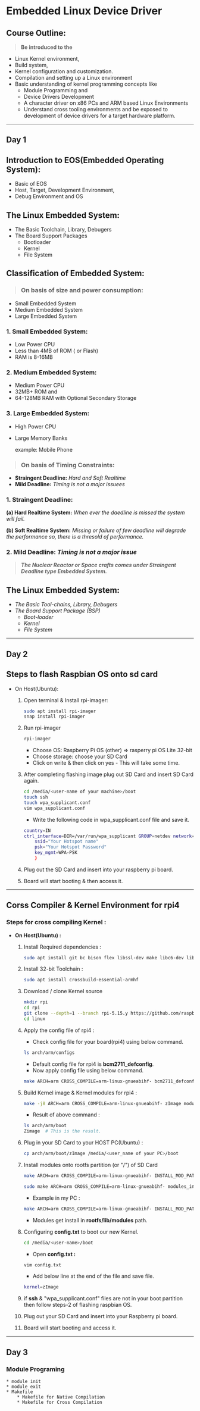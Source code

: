 
# Embedded Linux Device Driver

## Course Outline:

> **Be introduced to the** 
- Linux Kernel environment, 
- Build system, 
- Kernel configuration and customization.
- Compilation and setting up a Linux environment
- Basic understanding of kernel programming concepts like 
    * Module Programming and
    * Device Drivers Development
    *  A character driver on x86 PCs and ARM based Linux Environments
    * Understand cross tooling environments and be exposed to development of device drivers for a target hardware platform.
___

## **Day 1**

## Introduction to EOS(Embedded Operating System):

* Basic of EOS
* Host, Target, Development Environment, 
* Debug Environment and OS

## The Linux Embedded System:
* The Basic Toolchain, Library, Debugers
* The Board Support Packages
    * Bootloader
    * Kernel
    * File System


## Classification of Embedded System:
> ### On basis of size and power consumption:

* Small Embedded System
* Medium Embedded System
* Large Embedded System

### 1. Small Embedded System: 
* Low Power CPU
* Less than 4MB of ROM ( or Flash)
* RAM is 8-16MB 

### 2. Medium Embedded System:
* Medium Power CPU
* 32MB+ ROM and
* 64-128MB RAM with Optional Secondary Storage

### 3. Large Embedded System: 
* High Power CPU
* Large Memory Banks

    example: Mobile Phone

> ### On basis of Timing Constraints:
* **Straingent Deadline:** *Hard and Soft Realtime*
* **Mild Deadline:** *Timing is not a major issuees*

### 1. Straingent Deadline:
**(a) Hard Realtime System:** *When ever the daedline is missed the system will fail.*

**(b) Soft Realtime System:** *Missing or failure of few deadline will degrade the performance so, there is a thresold of performance.* 

### 2. Mild Deadline: *Timing is not a major issue*

> ***The Nuclear Reactor or Space crafts comes under Straingent Deadline type Embedded System.***

## The Linux Embedded System: 

* *The Basic Tool-chains, Library, Debugers*
* *The Board Support Package (BSP)*
    * *Boot-loader*
    * *Kernel*
    * *File System*

---

## **Day 2**

## Steps to flash Raspbian OS onto sd card
* On Host(Ubuntu):
    1. Open terminal & Install rpi-imager:
        ```bash
        sudo apt install rpi-imager
        snap install rpi-imager
        ```

    1. Run rpi-imager
        ```bash 
        rpi-imager
        ```
        * Choose OS: Raspberry Pi OS (other) => rasperry pi OS Lite 32-bit
        * Choose storage: choose your SD Card
        * Click on write & then click on yes - This will take some time.

    1. After completing flashing image plug out SD Card and insert SD Card again.
        ```bash
        cd /media/<user-name of your machine>/boot
        touch ssh
        touch wpa_supplicant.conf
        vim wpa_supplicant.conf
        ```
        * Write the following code in wpa_supplicant.conf file and save it.
        ```bash
        country=IN
        ctrl_interface=DIR=/var/run/wpa_supplicant GROUP=netdev network={
            ssid="Your Hotspot name"
            psk="Your Hotspot Password"
            key_mgmt=WPA-PSK
            }
        ```
    1. Plug out the SD Card and insert into your raspberry pi board.

    1. Board will start booting & then access it.

---

## Corss Compiler & Kernel Environment for rpi4
### **Steps for cross compiling Kernel :**
* **On Host(Ubuntu) :**
    1. Install Required dependencies : 
        ```bash
        sudo apt install git bc bison flex libssl-dev make libc6-dev libncurses5-dev
        ```

    2. Install 32-bit Toolchain :
        ```bash
        sudo apt install crossbuild-essential-armhf
        ```
    3. Download / clone Kernel source
        ```bash
        mkdir rpi
        cd rpi
        git clone --depth=1 --branch rpi-5.15.y https://github.com/raspberrypi/linux
        cd linux
        ```
    4. Apply the config file of rpi4 :
        * Check config file for your board(rpi4) using below command.
        ```bash
        ls arch/arm/configs
        ```
        * Default config file for rpi4 is **bcm2711_defconfig**.
        * Now apply config file using below command.
        ```bash
        make ARCH=arm CROSS_COMPILE=arm-linux-gnueabihf- bcm2711_defconfig
        ```
                
    5. Build Kernel image & Kernel modules for rpi4 :
        ```bash
        make -j8 ARCH=arm CROSS_COMPILE=arm-linux-gnueabihf- zImage modules
        ``` 
        * Result of above command :
        ```bash
        ls arch/arm/boot
        Zimage  # This is the result.
        ```
    6. Plug in your SD Card to your HOST PC(Ubuntu) :
        ```bash
        cp arch/arm/boot/zImage /media/<user_name of your PC>/boot
        ```
    7. Install modules onto rootfs partition (or "/") of SD Card    
        ```bash
        make ARCH=arm CROSS_COMPILE=arm-linux-gnueabihf- INSTALL_MOD_PATH=<path-to-sdcard-rootfs-partition> modules_install

        sudo make ARCH=arm CROSS_COMPILE=arm-linux-gnueabihf- modules_install  # It will install 5.15.45-v7l+ into "ls /lib/modules"
        ```
        * Example in my PC :
        ```bash
        make ARCH=arm CROSS_COMPILE=arm-linux-gnueabihf- INSTALL_MOD_PATH=/media/vishu/rootfs modules_install
        ```
        * Modules get install in **rootfs/lib/modules** path.                
            
    8. Configuring **config.txt** to boot our new Kernel.
        ```bash
        cd /media/<user-name>/boot
        ```
        * Open **config.txt :**
        ```bash
        vim config.txt
        ```
        * Add below line at the end of the file and save file.
        ```bash
        kernel=zImage
        ```
    9. if **ssh** & "wpa_supplicant.conf" files are not in your boot partition then follow steps-2 of flashing raspbian OS.

    10. Plug out your SD Card and insert into your Raspberry pi board.

    11. Board will start booting and access it.

___

## **Day 3**
### **Module Programing**
    * module init
    * module exit
    * Makefile
        * Makefile for Native Compilation 
        * Makefile for Cross Compilation
